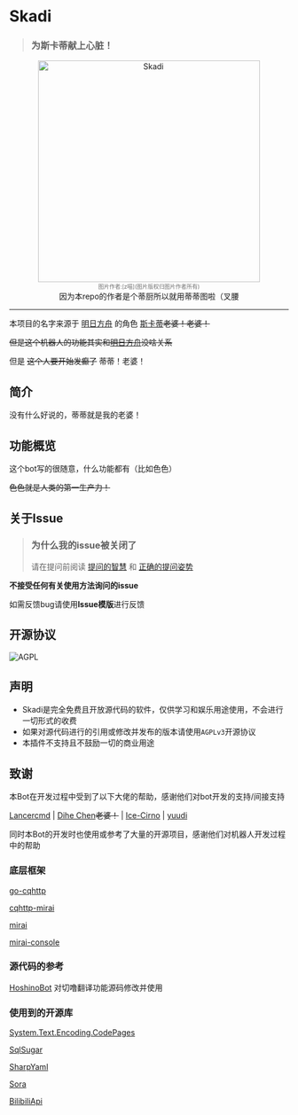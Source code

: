 # Skadi
> ### 为斯卡蒂献上心脏！
<div align="center">
   	<img width="400" src="https://user-images.githubusercontent.com/7535224/184509028-c6ef14aa-95dc-412f-989d-a2ac524bf277.jpg" alt="Skadi">
    </br>
    <font size="-6" color="#707070">
        图片作者:[z喵](图片版权归图片作者所有)
	</font></br>
因为本repo的作者是个蒂厨所以就用蒂蒂图啦（叉腰</br>
</div>


-----

本项目的名字来源于 [明日方舟](https://ak.hypergryph.com/) 的角色 [斯卡蒂](https://zh.moegirl.org.cn/%E6%98%8E%E6%97%A5%E6%96%B9%E8%88%9F:%E6%96%AF%E5%8D%A1%E8%92%82)~~老婆！老婆！~~

~~但是这个机器人的功能其实和[明日方舟](https://ak.hypergryph.com/)没啥关系~~

但是 ~~这个人要开始发癫了~~ 蒂蒂！老婆！

## 简介

没有什么好说的，蒂蒂就是我的老婆！

## 功能概览

这个bot写的很随意，什么功能都有（比如色色）

~~色色就是人类的第一生产力！~~

## 关于Issue

> ### 为什么我的issue被关闭了
>
> 请在提问前阅读 [提问的智慧](https://github.com/ryanhanwu/How-To-Ask-Questions-The-Smart-Way/blob/master/README-zh_CN.md) 和 [正确的提问姿势](https://github.com/tangx/Stop-Ask-Questions-The-Stupid-Ways/blob/master/README.md)

**不接受任何有关使用方法询问的issue**

如需反馈bug请使用**Issue模版**进行反馈

## 开源协议

![AGPL](https://img.shields.io/github/license/CBGan/SuiseiBot?style=for-the-badge)

## 声明

- Skadi是完全免费且开放源代码的软件，仅供学习和娱乐用途使用，不会进行一切形式的收费
- 如果对源代码进行的引用或修改并发布的版本请使用`AGPLv3`开源协议
- 本插件不支持且不鼓励一切的商业用途

## 致谢

本Bot在开发过程中受到了以下大佬的帮助，感谢他们对bot开发的支持/间接支持

[Lancercmd](https://github.com/Lancercmd) | [Dihe Chen](https://github.com/Chendihe4975)~~老婆！~~ | [Ice-Cirno](https://github.com/Ice-Cirno) | [yuudi](https://github.com/yuudi)

同时本Bot的开发时也使用或参考了大量的开源项目，感谢他们对机器人开发过程中的帮助

### 底层框架

[go-cqhttp](https://github.com/Mrs4s/go-cqhttp)

[cqhttp-mirai](https://github.com/yyuueexxiinngg/cqhttp-mirai)

[mirai](https://github.com/mamoe/mirai)

[mirai-console](https://github.com/mamoe/mirai-console)

### 源代码的参考

[HoshinoBot](https://github.com/Ice-Cirno/HoshinoBot) 对切噜翻译功能源码修改并使用

### 使用到的开源库

[System.Text.Encoding.CodePages](https://github.com/dotnet/runtime/tree/master/src/libraries/System.Text.Encoding.CodePages)

[SqlSugar](https://github.com/sunkaixuan/SqlSugar)

[SharpYaml](https://github.com/xoofx/SharpYaml)

[Sora](https://github.com/Yukari316/Sora)

[BilibiliApi](https://github.com/Yukari316/BilibiliApi)
